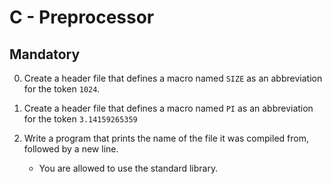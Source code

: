 # C - Preprocessor

## Mandatory

0. Create a header file that defines a macro named `SIZE` as an abbreviation for the token ```1024```.

1. Create a header file that defines a macro named `PI` as an abbreviation for the token `3.14159265359`

3. Write a program that prints the name of the file it was compiled from, followed by a new line.

	- You are allowed to use the standard library.
